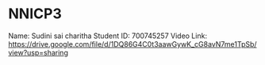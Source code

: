 # NNICP3
Name: Sudini sai charitha
Student ID: 700745257
Video Link: https://drive.google.com/file/d/1DQ86G4C0t3aawGywK_cG8avN7me1TpSb/view?usp=sharing
